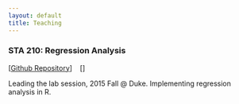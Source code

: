 ```yaml
---
layout: default
title: Teaching
---
```


<div id="pub-container">

<!-- lrpd -->
<div class="pub-main">
<h3>STA 210: Regression Analysis</h3>
<p>[<a href="https://github.com/ericyewang/Duke-STA-210">Github Repository</a>]&nbsp;&nbsp;&nbsp; [<a href="http://ericyewang.github.io/Duke-STA-210/"></a>]&nbsp;&nbsp;&nbsp;</p>

<div class="pub-sub">
Leading the lab session, 2015 Fall @ Duke. Implementing regression analysis in R.
</div>
</div>

<!-- A new one below -->

</div>
